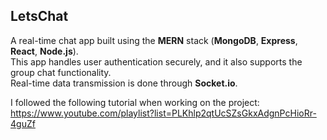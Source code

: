 ## LetsChat

A real-time chat app built using the **MERN** stack (**MongoDB**, **Express**, **React**, **Node.js**).  
This app handles user authentication securely, and it also supports the group chat functionality.  
Real-time data transmission is done through **Socket.io**.

I followed the following tutorial when working on the project:  
https://www.youtube.com/playlist?list=PLKhlp2qtUcSZsGkxAdgnPcHioRr-4guZf
